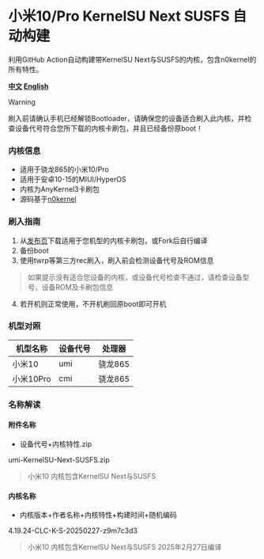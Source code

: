 # 小米10/Pro KernelSU Next SUSFS 自动构建
利用GitHub Action自动构建带KernelSU Next与SUSFS的内核，包含n0kernel的所有特性。

**[中文](README.md) [English](README_EN.md)**
> [!WARNING]
>刷入前请确认手机已经解锁Bootloader，请确保您的设备适合刷入此内核，并检查设备代号符合您所下载的内核卡刷包，并且已经备份原boot！

### 内核信息
- 适用于骁龙865的小米10/Pro
- 适用于安卓10-15的MIUI/HyperOS
- 内核为AnyKernel3卡刷包
- 源码基于[n0kernel](https://github.com/jhchong94/kernel_xiaomi_sm8250_n0kernel)

### 刷入指南
1. 从[发布页](https://github.com/clcwpwqi/xiaomi10-kernelsu-susfs-kernel-build/releases)下载适用于您机型的内核卡刷包，或Fork后自行编译
2. 备份boot
3. 使用twrp等第三方rec刷入，刷入前会检测设备代号及ROM信息
> 如果提示没有适合您设备的内核，或设备代号检查不通过，请检查设备型号，设备ROM及卡刷包信息
4. 若开机则正常使用，不开机刷回原boot即可开机

### 机型对照
| 机型名称  | 设备代号 | 处理器 |
| ------------- | ------------- | ------------- |
| 小米10  | umi  | 骁龙865 |
| 小米10Pro  | cmi  | 骁龙865 |

### 名称解读
#### 附件名称
- 设备代号+内核特性.zip

umi-KernelSU-Next-SUSFS.zip
> 小米10 内核包含KernelSU Next与SUSFS
#### 内核名称
- 内核版本+作者名称+内核特性+构建时间+随机编码

4.19.24-CLC-K-S-20250227-z9m7c3d3
> 小米10 内核包含KernelSU Next与SUSFS 2025年2月27日编译
> 
